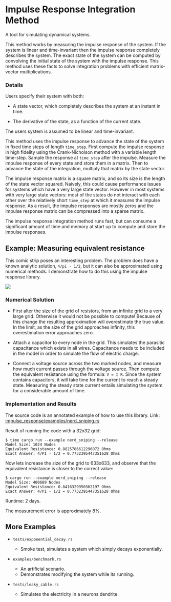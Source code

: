 # Impulse Response Integration Method

A tool for simulating dynamical systems.

This method works by measuring the impulse response of the system. If the system
is linear and time-invariant then the impulse response completely describes the
system. The exact state of the system can be computed by convolving the initial
state of the system with the impulse response. This method uses these facts to
solve integration problems with efficient matrix-vector multiplications.

### Details

Users specify their system with both:

* A state vector, which completely describes the system at an instant in time.

* The derivative of the state, as a function of the current state.

The users system is assumed to be linear and time-invariant.

This method uses the impulse response to advance the state of the system in
fixed time steps of length `time_step`. First compute the impulse response in
high fidelity using the Crank-Nicholson method with a variable length time-step.
Sample the response at `time_step` after the impulse. Measure the impulse
response of every state and store them in a matrix. Then to advance the state of
the integration, multiply that matrix by the state vector.

The impulse response matrix is a square matrix, and so its size is the length of
the state vector squared. Naively, this could cause performance issues for
systems which have a very large state vector. However in most systems with very
large state vectors: most of the states do not interact with each other over the
relatively short `time_step` at which it measures the impulse response. As a
result, the impulse responses are mostly zeros and the impulse response matrix
can be compressed into a sparse matrix.

The impulse response integration method runs fast, but can consume a significant
amount of time and memory at start up to compute and store the impulse
responses.

## Example: Measuring equivalent resistance

This comic strip poses an interesting problem. The problem does have a known
analytic solution, `4/pi - 1/2`, but it can also be approximated using numerical
methods. I demonstrate how to do this using the impulse response library.

[![](https://imgs.xkcd.com/comics/nerd_sniping.png)](https://xkcd.com/356/)

### Numerical Solution

* First alter the size of the grid of resistors, from an infinite grid to a very
large grid. Otherwise it would not be possible to compute! Because of this
change the resulting approximation will overestimate the true value. In the
limit, as the size of the grid approaches infinity, this overestimation error
approaches zero.

* Attach a capacitor to every node in the grid. This simulates the parasitic
capacitance which exists in all wires. Capacitance needs to be included in the
model in order to simulate the flow of electric charge.

* Connect a voltage source across the two marked nodes, and measure how much
current passes through the voltage source. Then compute the equivalent
resistance using the formula: `V = I R`. Since the system contains capacitors,
it will take time for the current to reach a steady state. Measuring the steady
state current entails simulating the system for a considerable amount of time.

### Implementation and Results

The source code is an annotated example of how to use this library.
Link: [impulse_response/examples/nerd_sniping.rs](https://github.com/ctrl-z-9000-times/impulse_response/blob/master/examples/nerd_sniping.rs)

Result of running the code with a 32x32 grid:
```
$ time cargo run --example nerd_sniping --release
Model Size: 1024 Nodes
Equivalent Resistance: 0.8825786612296072 Ohms
Exact Answer: 4/PI - 1/2 = 0.7732395447351628 Ohms
```

Now lets increase the size of the grid to 633x633, and observe that the
equivalent resistance is closer to the correct value:
```
$ cargo run --example nerd_sniping --release
Model Size: 400689 Nodes
Equivalent Resistance: 0.8416329950362197 Ohms
Exact Answer: 4/PI - 1/2 = 0.7732395447351628 Ohms
```
Runtime: 2 days.

The measurement error is approximately 8%.

## More Examples

* `tests/exponential_decay.rs`
    + Smoke test, simulates a system which simply decays exponentially.

* `examples/benchmark.rs`
    + An artificial scenario.
    + Demonstrates modifying the system while its running.

* `tests/leaky_cable.rs`
    + Simulates the electricity in a neurons dendrite.
